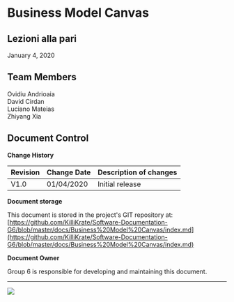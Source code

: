 # Business Model Canvas

## Lezioni alla pari
January 4, 2020

## Team Members
Ovidiu Andrioaia  
David Cirdan  
Luciano Mateias  
Zhiyang Xia


## Document Control
**Change History**

| Revision | Change Date | Description of changes |
| -------- | ----------- | ---------------------- |
| V1.0     | 01/04/2020  | Initial release        |

**Document storage**

This document is stored in the project's GIT repository at:
[https://github.com/KilliKrate/Software-Documentation-G6/blob/master/docs/Business%20Model%20Canvas/index.md](https://github.com/KilliKrate/Software-Documentation-G6/blob/master/docs/Business%20Model%20Canvas/index.md)
 
**Document Owner**

Group 6 is responsible for developing and maintaining this document.

-----------------------------------------------------
![](../img/Business%20model%20canvas.png)
